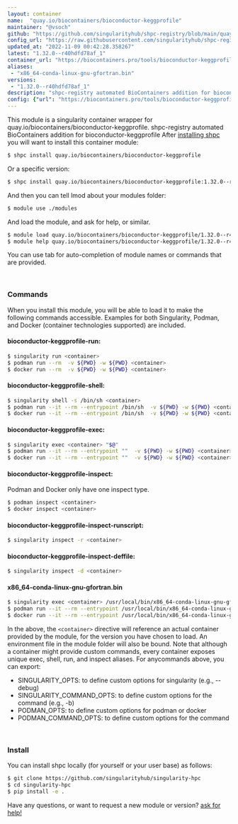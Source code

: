 ```yaml
---
layout: container
name:  "quay.io/biocontainers/bioconductor-keggprofile"
maintainer: "@vsoch"
github: "https://github.com/singularityhub/shpc-registry/blob/main/quay.io/biocontainers/bioconductor-keggprofile/container.yaml"
config_url: "https://raw.githubusercontent.com/singularityhub/shpc-registry/main/quay.io/biocontainers/bioconductor-keggprofile/container.yaml"
updated_at: "2022-11-09 00:42:28.358267"
latest: "1.32.0--r40hdfd78af_1"
container_url: "https://biocontainers.pro/tools/bioconductor-keggprofile"
aliases:
 - "x86_64-conda-linux-gnu-gfortran.bin"
versions:
 - "1.32.0--r40hdfd78af_1"
description: "shpc-registry automated BioContainers addition for bioconductor-keggprofile"
config: {"url": "https://biocontainers.pro/tools/bioconductor-keggprofile", "maintainer": "@vsoch", "description": "shpc-registry automated BioContainers addition for bioconductor-keggprofile", "latest": {"1.32.0--r40hdfd78af_1": "sha256:a361da21556003af1081a860a417bfc006f58aa7105f7d06d4e7f10e512b0dcd"}, "tags": {"1.32.0--r40hdfd78af_1": "sha256:a361da21556003af1081a860a417bfc006f58aa7105f7d06d4e7f10e512b0dcd"}, "docker": "quay.io/biocontainers/bioconductor-keggprofile", "aliases": {"x86_64-conda-linux-gnu-gfortran.bin": "/usr/local/bin/x86_64-conda-linux-gnu-gfortran.bin"}}
---
```


This module is a singularity container wrapper for quay.io/biocontainers/bioconductor-keggprofile.
shpc-registry automated BioContainers addition for bioconductor-keggprofile
After [installing shpc](#install) you will want to install this container module:


```bash
$ shpc install quay.io/biocontainers/bioconductor-keggprofile
```

Or a specific version:

```bash
$ shpc install quay.io/biocontainers/bioconductor-keggprofile:1.32.0--r40hdfd78af_1
```

And then you can tell lmod about your modules folder:

```bash
$ module use ./modules
```

And load the module, and ask for help, or similar.

```bash
$ module load quay.io/biocontainers/bioconductor-keggprofile/1.32.0--r40hdfd78af_1
$ module help quay.io/biocontainers/bioconductor-keggprofile/1.32.0--r40hdfd78af_1
```

You can use tab for auto-completion of module names or commands that are provided.

<br>

### Commands

When you install this module, you will be able to load it to make the following commands accessible.
Examples for both Singularity, Podman, and Docker (container technologies supported) are included.

#### bioconductor-keggprofile-run:

```bash
$ singularity run <container>
$ podman run --rm  -v ${PWD} -w ${PWD} <container>
$ docker run --rm  -v ${PWD} -w ${PWD} <container>
```

#### bioconductor-keggprofile-shell:

```bash
$ singularity shell -s /bin/sh <container>
$ podman run --it --rm --entrypoint /bin/sh  -v ${PWD} -w ${PWD} <container>
$ docker run --it --rm --entrypoint /bin/sh  -v ${PWD} -w ${PWD} <container>
```

#### bioconductor-keggprofile-exec:

```bash
$ singularity exec <container> "$@"
$ podman run --it --rm --entrypoint ""  -v ${PWD} -w ${PWD} <container> "$@"
$ docker run --it --rm --entrypoint ""  -v ${PWD} -w ${PWD} <container> "$@"
```

#### bioconductor-keggprofile-inspect:

Podman and Docker only have one inspect type.

```bash
$ podman inspect <container>
$ docker inspect <container>
```

#### bioconductor-keggprofile-inspect-runscript:

```bash
$ singularity inspect -r <container>
```

#### bioconductor-keggprofile-inspect-deffile:

```bash
$ singularity inspect -d <container>
```


#### x86_64-conda-linux-gnu-gfortran.bin

```bash
$ singularity exec <container> /usr/local/bin/x86_64-conda-linux-gnu-gfortran.bin
$ podman run --it --rm --entrypoint /usr/local/bin/x86_64-conda-linux-gnu-gfortran.bin   -v ${PWD} -w ${PWD} <container> -c " $@"
$ docker run --it --rm --entrypoint /usr/local/bin/x86_64-conda-linux-gnu-gfortran.bin   -v ${PWD} -w ${PWD} <container> -c " $@"
```



In the above, the `<container>` directive will reference an actual container provided
by the module, for the version you have chosen to load. An environment file in the
module folder will also be bound. Note that although a container
might provide custom commands, every container exposes unique exec, shell, run, and
inspect aliases. For anycommands above, you can export:

 - SINGULARITY_OPTS: to define custom options for singularity (e.g., --debug)
 - SINGULARITY_COMMAND_OPTS: to define custom options for the command (e.g., -b)
 - PODMAN_OPTS: to define custom options for podman or docker
 - PODMAN_COMMAND_OPTS: to define custom options for the command

<br>

### Install

You can install shpc locally (for yourself or your user base) as follows:

```bash
$ git clone https://github.com/singularityhub/singularity-hpc
$ cd singularity-hpc
$ pip install -e .
```

Have any questions, or want to request a new module or version? [ask for help!](https://github.com/singularityhub/singularity-hpc/issues)